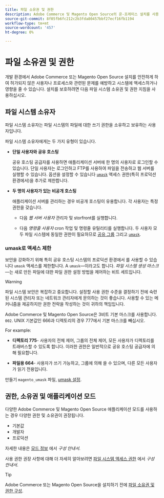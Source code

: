 ```yaml
---
title: 파일 소유권 및 권한
description: Adobe Commerce 및 Magento Open Source의 온-프레미스 설치를 사용할 때 파일 시스템 권한의 중요도에 대해 알아봅니다.
source-git-commit: 8f05fb6fc212c2b3fda80457bbf27ecf16fb1194
workflow-type: tm+mt
source-wordcount: '457'
ht-degree: 0%

---
```



# 파일 소유권 및 권한

개발 환경에서 Adobe Commerce 또는 Magento Open Source 설치를 안전하게 하여 허가되지 않은 사용자나 프로세스와 관련된 문제를 예방하고 시스템에 액세스하거나 영향을 줄 수 있습니다. 설치를 보호하려면 다음 파일 시스템 소유권 및 권한 지침을 사용하십시오.

## 파일 시스템 소유자

파일 시스템 소유자는 파일 시스템의 파일에 대한 쓰기 권한을 소유하고 보유하는 사용자입니다.

파일 시스템 소유자에게는 두 가지 유형이 있습니다.

- **단일 사용자와 공유 호스팅**

   공유 호스팅 공급자를 사용하면 애플리케이션 서버에 한 명의 사용자로 로그인할 수 있습니다. 단일 사용자는 로그인하고 FTP를 사용하여 파일을 전송하고 웹 서버를 실행할 수 있습니다. 옵션을 설정할 수 있습니다 [`umask`](#restrict-access-with-a-umask) 액세스 권한(특히 프로덕션 환경에서)을 추가로 제한합니다.

- **두 명의 사용자가 있는 비공개 호스팅**

   애플리케이션 서버를 관리하는 경우 비공개 호스팅이 유용합니다. 각 사용자는 특정 권한을 갖습니다.

   - 다음 _웹 서버 사용자_ 관리자 및 storfront를 실행합니다.

   - 다음 _명령줄 사용자_ cron 작업 및 명령줄 유틸리티를 실행합니다.
   두 사용자 모두 파일 시스템에 동일한 권한이 필요하므로 [공유 그룹](configure-permissions.md#set-ownership-and-permissions-for-two-users) 그리고 [`umask`](#restrict-access-with-a-umask).

### umask로 액세스 제한

보안을 강화하기 위해 특히 공유 호스팅 시스템의 프로덕션 환경에서 를 사용할 수 있습니다 `umask` 액세스를 제한합니다. A `umask`—이라고도 합니다. _파일 시스템 생성 마스크_—는 새로 만든 파일에 대한 파일 권한 설정 방법을 제어하는 비트 세트입니다.

>[!WARNING]
>
>파일 시스템 보안은 복잡하고 중요합니다. 설정할 사용 권한 수준을 결정하기 전에 숙련된 시스템 관리자 또는 네트워크 관리자에게 문의하는 것이 좋습니다. 사용할 수 있는 메커니즘을 제공하지만 권한 전략을 작성하는 것이 귀하의 책임입니다.

Adobe Commerce 및 Magento Open Source은 3비트 기본 마스크를 사용합니다. `002`. UNIX 기본값인 666과 디렉토리의 경우 777에서 기본 마스크를 빼십시오.

For example:

- **디렉토리 775**- 사용자의 전체 제어, 그룹의 전체 제어, 모든 사용자가 디렉토리를 트래버스할 수 있도록 합니다. 이러한 권한은 일반적으로 공유 호스팅 공급자에 의해 필요합니다.

- **파일용 664**- 사용자가 쓰기 가능하고, 그룹에 의해 쓸 수 있으며, 다른 모든 사용자가 읽기 전용입니다.

만들기 `magento_umask` 파일, [umask 설정](../../next-steps/set-umask.md).

## 권한, 소유권 및 애플리케이션 모드

다양한 Adobe Commerce 및 Magento Open Source 애플리케이션 모드를 사용하는 경우 다양한 권한 및 소유권이 권장됩니다.

- 기본값
- 개발자
- 프로덕션

자세한 내용은 [모드 정보](../../../configuration/bootstrap/application-modes.md) 에서 _구성 안내서_.

사용 권한 권장 사항에 대해 더 자세히 알아보려면 [파일 시스템 액세스 권한](../../../configuration/deployment/file-system-permissions.md) 에서 _구성 안내서_.

>[!TIP]
>
>Adobe Commerce 또는 Magento Open Source을 설치하기 전에 [파일 소유권 및 권한 구성](configure-permissions.md).
